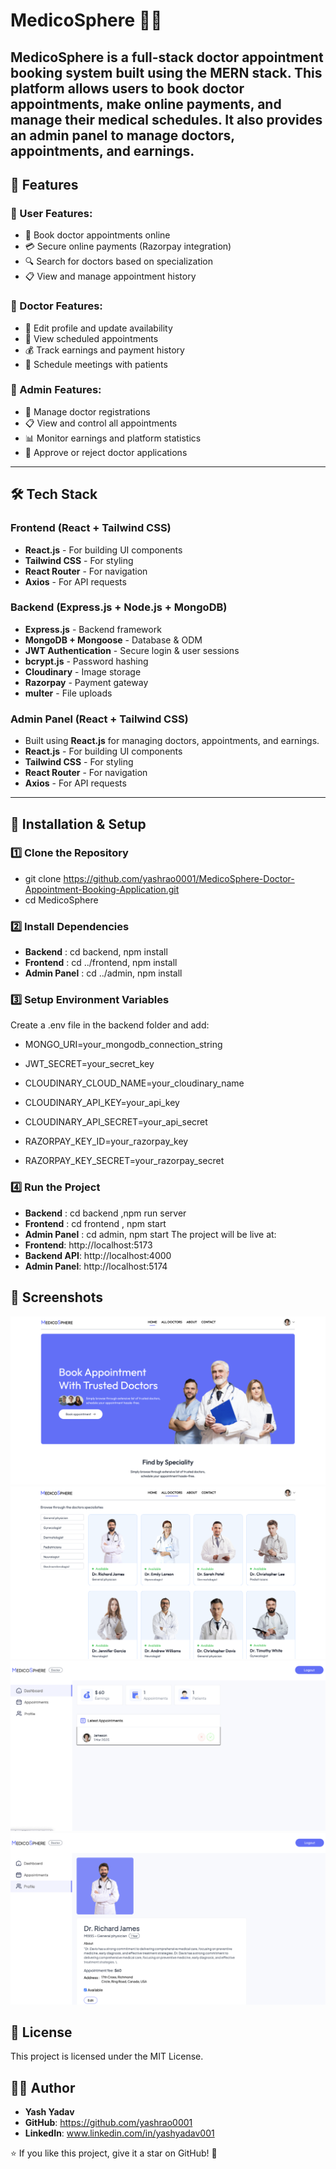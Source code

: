 # MedicoSphere 🏥💊

## MedicoSphere is a **full-stack doctor appointment booking system** built using the **MERN stack**. This platform allows users to book doctor appointments, make online payments, and manage their medical schedules. It also provides an **admin panel** to manage doctors, appointments, and earnings.

## 🚀 Features

### 🔹 User Features:

- 📅 Book doctor appointments online
- 💳 Secure online payments (Razorpay integration)
- 🔍 Search for doctors based on specialization
- 📋 View and manage appointment history

### 🔹 Doctor Features:

- 📝 Edit profile and update availability
- 📅 View scheduled appointments
- 💰 Track earnings and payment history
- 📆 Schedule meetings with patients

### 🔹 Admin Features:

- 🏥 Manage doctor registrations
- 📋 View and control all appointments
- 📊 Monitor earnings and platform statistics
- 🚀 Approve or reject doctor applications

---

## 🛠️ Tech Stack

### **Frontend** (React + Tailwind CSS)

- **React.js** - For building UI components
- **Tailwind CSS** - For styling
- **React Router** - For navigation
- **Axios** - For API requests

### **Backend** (Express.js + Node.js + MongoDB)

- **Express.js** - Backend framework
- **MongoDB + Mongoose** - Database & ODM
- **JWT Authentication** - Secure login & user sessions
- **bcrypt.js** - Password hashing
- **Cloudinary** - Image storage
- **Razorpay** - Payment gateway
- **multer** - File uploads

### **Admin Panel** (React + Tailwind CSS)

- Built using **React.js** for managing doctors, appointments, and earnings.
- **React.js** - For building UI components
- **Tailwind CSS** - For styling
- **React Router** - For navigation
- **Axios** - For API requests

---

## 🚀 Installation & Setup

### 1️⃣ Clone the Repository

- git clone https://github.com/yashrao0001/MedicoSphere-Doctor-Appointment-Booking-Application.git
- cd MedicoSphere

### 2️⃣ Install Dependencies

- **Backend** : cd backend, npm install
- **Frontend** : cd ../frontend, npm install
- **Admin Panel** : cd ../admin, npm install

### 3️⃣ Setup Environment Variables

Create a .env file in the backend folder and add:

- MONGO_URI=your_mongodb_connection_string

- JWT_SECRET=your_secret_key

- CLOUDINARY_CLOUD_NAME=your_cloudinary_name

- CLOUDINARY_API_KEY=your_api_key

- CLOUDINARY_API_SECRET=your_api_secret

- RAZORPAY_KEY_ID=your_razorpay_key

- RAZORPAY_KEY_SECRET=your_razorpay_secret

### 4️⃣ Run the Project

- **Backend** : cd backend ,npm run server
- **Frontend** : cd frontend , npm start
- **Admin Panel** : cd admin, npm start
  The project will be live at:
- **Frontend**: http://localhost:5173
- **Backend API**: http://localhost:4000
- **Admin Panel**: http://localhost:5174

## 📸 Screenshots

![Home Page](screenshots/HomePage.png)
![AllDoctors Page](screenshots/AllDoctors.png)
![Doctor Dashboard Page](screenshots/DocDashboard.png)
![Doctor Profile Page](screenshots/docProfile.png)

## 📜 License

This project is licensed under the MIT License.

## 👨‍💻 Author

- **Yash Yadav**
- **GitHub**: https://github.com/yashrao0001
- **LinkedIn**: www.linkedin.com/in/yashyadav001

⭐ If you like this project, give it a star on GitHub! 🚀
